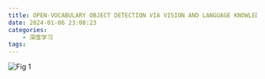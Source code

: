 ```yaml
---
title: OPEN-VOCABULARY OBJECT DETECTION VIA VISION AND LANGUAGE KNOWLEDGE DISTILLATION
date: 2024-01-06 23:08:23
categories:
    - 深度学习
tags:
---
```


![Fig 1](/img/paper/fig.png)
